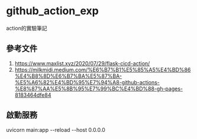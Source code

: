 # github_action_exp
action的實驗筆記



## 參考文件

1. https://www.maxlist.xyz/2020/07/29/flask-cicd-action/
2. https://milkmidi.medium.com/%E6%B7%B1%E5%85%A5%E4%BD%86%E4%B8%8D%E6%B7%BA%E5%87%BA-%E5%A6%82%E4%BD%95%E7%94%A8-github-actions-%E8%87%AA%E5%8B%95%E7%99%BC%E4%BD%88-gh-pages-8183464dfe84



## 啟動服務
uvicorn main:app --reload --host 0.0.0.0